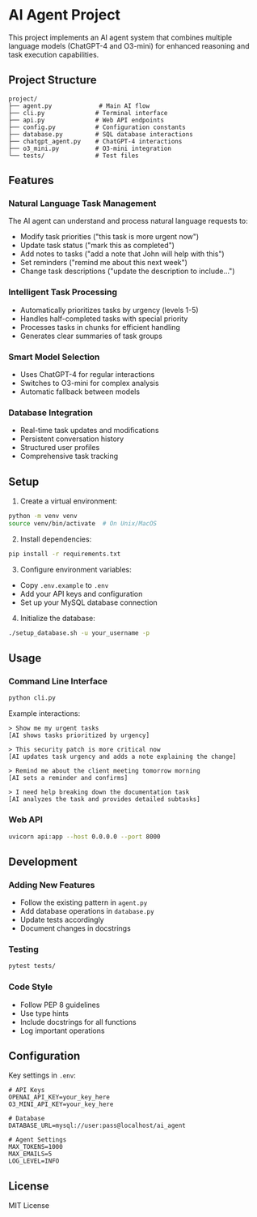 # AI Agent Project

This project implements an AI agent system that combines multiple language models (ChatGPT-4 and O3-mini) for enhanced reasoning and task execution capabilities.

## Project Structure

```
project/
├── agent.py             # Main AI flow
├── cli.py              # Terminal interface
├── api.py              # Web API endpoints
├── config.py           # Configuration constants
├── database.py         # SQL database interactions
├── chatgpt_agent.py    # ChatGPT-4 interactions
├── o3_mini.py          # O3-mini integration
└── tests/              # Test files
```

## Features

### Natural Language Task Management
The AI agent can understand and process natural language requests to:
- Modify task priorities ("this task is more urgent now")
- Update task status ("mark this as completed")
- Add notes to tasks ("add a note that John will help with this")
- Set reminders ("remind me about this next week")
- Change task descriptions ("update the description to include...")

### Intelligent Task Processing
- Automatically prioritizes tasks by urgency (levels 1-5)
- Handles half-completed tasks with special priority
- Processes tasks in chunks for efficient handling
- Generates clear summaries of task groups

### Smart Model Selection
- Uses ChatGPT-4 for regular interactions
- Switches to O3-mini for complex analysis
- Automatic fallback between models

### Database Integration
- Real-time task updates and modifications
- Persistent conversation history
- Structured user profiles
- Comprehensive task tracking

## Setup

1. Create a virtual environment:
```bash
python -m venv venv
source venv/bin/activate  # On Unix/MacOS
```

2. Install dependencies:
```bash
pip install -r requirements.txt
```

3. Configure environment variables:
- Copy `.env.example` to `.env`
- Add your API keys and configuration
- Set up your MySQL database connection

4. Initialize the database:
```bash
./setup_database.sh -u your_username -p
```

## Usage

### Command Line Interface
```bash
python cli.py
```

Example interactions:
```
> Show me my urgent tasks
[AI shows tasks prioritized by urgency]

> This security patch is more critical now
[AI updates task urgency and adds a note explaining the change]

> Remind me about the client meeting tomorrow morning
[AI sets a reminder and confirms]

> I need help breaking down the documentation task
[AI analyzes the task and provides detailed subtasks]
```

### Web API
```bash
uvicorn api:app --host 0.0.0.0 --port 8000
```

## Development

### Adding New Features
- Follow the existing pattern in `agent.py`
- Add database operations in `database.py`
- Update tests accordingly
- Document changes in docstrings

### Testing
```bash
pytest tests/
```

### Code Style
- Follow PEP 8 guidelines
- Use type hints
- Include docstrings for all functions
- Log important operations

## Configuration

Key settings in `.env`:
```env
# API Keys
OPENAI_API_KEY=your_key_here
O3_MINI_API_KEY=your_key_here

# Database
DATABASE_URL=mysql://user:pass@localhost/ai_agent

# Agent Settings
MAX_TOKENS=1000
MAX_EMAILS=5
LOG_LEVEL=INFO
```

## License

MIT License 
